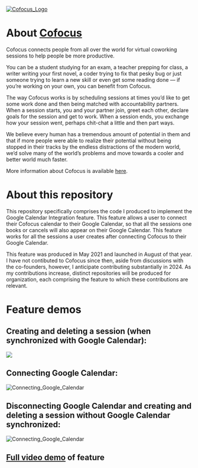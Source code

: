 [![Cofocus_Logo](https://github.com/anshulpattoo/cofocus-contributions/assets/41569741/2c99e52c-c6b9-4f4a-ab17-dd9af9eb0d23)](https://cofocus.one)

# About [Cofocus](https://cofocus.one)
Cofocus connects people from all over the world for virtual coworking sessions to help people be more productive.

You can be a student studying for an exam, a teacher prepping for class, a writer writing your first novel, a coder trying to fix that pesky bug or just someone trying to learn a new skill or even get some reading done — if you’re working on your own, you can benefit from Cofocus.

The way Cofocus works is by scheduling sessions at times you’d like to get some work done and then being matched with accountability partners. When a session starts, you and your partner join, greet each other, declare goals for the session and get to work. When a session ends, you exchange how your session went, perhaps chit-chat a little and then part ways.

We believe every human has a tremendous amount of potential in them and that if more people were able to realize their potential without being stopped in their tracks by the endless distractions of the modern world, we’d solve many of the world’s problems and move towards a cooler and better world much faster.

More information about Cofocus is available [here](https://cofocus.one). 

# About this repository
This repository specifically comprises the code I produced to implement the Google Calendar Integration feature. This feature allows a user to connect their Cofocus calendar to their Google Calendar, so that all the sessions one books or cancels will also appear on their Google Calendar. This feature works for all the sessions a user creates after connecting Cofocus to their Google Calendar.

This feature was produced in May 2021 and launched in August of that year. I have not contibuted to Cofocus since then, aside from discussions with the co-founders, however, I anticipate contributing substantially in 2024. As my contributions increase, distinct repositories will be produced for organization, each comprising the feature to which these contributions are relevant.

# Feature demos

## Creating and deleting a session (when synchronized with Google Calendar):
![](https://github.com/anshulpattoo/cofocus-contributions/blob/main/readme_files/session_creation_deletion.gif)

## Connecting Google Calendar:
![Connecting_Google_Calendar](https://github.com/anshulpattoo/cofocus-contributions/assets/41569741/035afff8-54ba-4010-9f28-ba7dcb4a117a)

## Disconnecting Google Calendar and creating and deleting a session without Google Calendar synchronized:

![Connecting_Google_Calendar](https://github.com/anshulpattoo/cofocus-contributions/blob/main/readme_files/session_creation_deletion_disconnected_gcal.gif)

## [Full video demo](https://youtu.be/FCxxXJ9WBtQ) of feature

